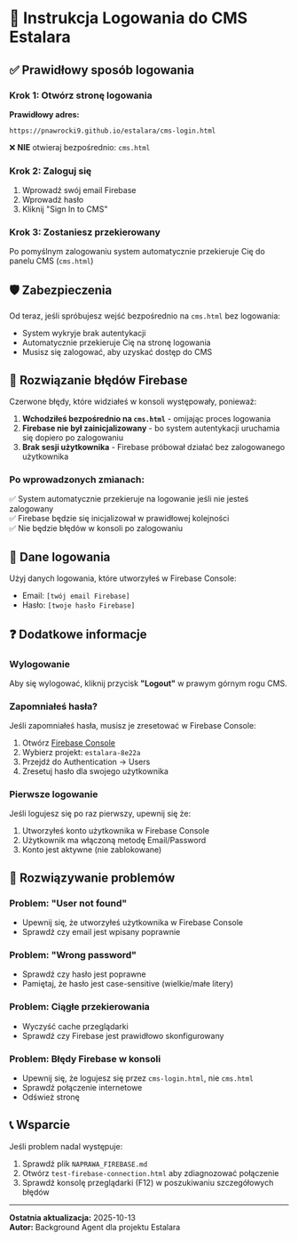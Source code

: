 # 🔐 Instrukcja Logowania do CMS Estalara

## ✅ Prawidłowy sposób logowania

### Krok 1: Otwórz stronę logowania
**Prawidłowy adres:**
```
https://pnawrocki9.github.io/estalara/cms-login.html
```

❌ **NIE** otwieraj bezpośrednio: `cms.html`

### Krok 2: Zaloguj się
1. Wprowadź swój email Firebase
2. Wprowadź hasło
3. Kliknij "Sign In to CMS"

### Krok 3: Zostaniesz przekierowany
Po pomyślnym zalogowaniu system automatycznie przekieruje Cię do panelu CMS (`cms.html`)

## 🛡️ Zabezpieczenia

Od teraz, jeśli spróbujesz wejść bezpośrednio na `cms.html` bez logowania:
- System wykryje brak autentykacji
- Automatycznie przekieruje Cię na stronę logowania
- Musisz się zalogować, aby uzyskać dostęp do CMS

## 🔴 Rozwiązanie błędów Firebase

Czerwone błędy, które widziałeś w konsoli występowały, ponieważ:

1. **Wchodziłeś bezpośrednio na `cms.html`** - omijając proces logowania
2. **Firebase nie był zainicjalizowany** - bo system autentykacji uruchamia się dopiero po zalogowaniu
3. **Brak sesji użytkownika** - Firebase próbował działać bez zalogowanego użytkownika

### Po wprowadzonych zmianach:
✅ System automatycznie przekieruje na logowanie jeśli nie jesteś zalogowany  
✅ Firebase będzie się inicjalizował w prawidłowej kolejności  
✅ Nie będzie błędów w konsoli po zalogowaniu  

## 📝 Dane logowania

Użyj danych logowania, które utworzyłeś w Firebase Console:
- Email: `[twój email Firebase]`
- Hasło: `[twoje hasło Firebase]`

## ❓ Dodatkowe informacje

### Wylogowanie
Aby się wylogować, kliknij przycisk **"Logout"** w prawym górnym rogu CMS.

### Zapomniałeś hasła?
Jeśli zapomniałeś hasła, musisz je zresetować w Firebase Console:
1. Otwórz [Firebase Console](https://console.firebase.google.com/)
2. Wybierz projekt: `estalara-8e22a`
3. Przejdź do Authentication → Users
4. Zresetuj hasło dla swojego użytkownika

### Pierwsze logowanie
Jeśli logujesz się po raz pierwszy, upewnij się że:
1. Utworzyłeś konto użytkownika w Firebase Console
2. Użytkownik ma włączoną metodę Email/Password
3. Konto jest aktywne (nie zablokowane)

## 🔧 Rozwiązywanie problemów

### Problem: "User not found"
- Upewnij się, że utworzyłeś użytkownika w Firebase Console
- Sprawdź czy email jest wpisany poprawnie

### Problem: "Wrong password"
- Sprawdź czy hasło jest poprawne
- Pamiętaj, że hasło jest case-sensitive (wielkie/małe litery)

### Problem: Ciągłe przekierowania
- Wyczyść cache przeglądarki
- Sprawdź czy Firebase jest prawidłowo skonfigurowany

### Problem: Błędy Firebase w konsoli
- Upewnij się, że logujesz się przez `cms-login.html`, nie `cms.html`
- Sprawdź połączenie internetowe
- Odśwież stronę

## 📞 Wsparcie

Jeśli problem nadal występuje:
1. Sprawdź plik `NAPRAWA_FIREBASE.md`
2. Otwórz `test-firebase-connection.html` aby zdiagnozować połączenie
3. Sprawdź konsolę przeglądarki (F12) w poszukiwaniu szczegółowych błędów

---

**Ostatnia aktualizacja:** 2025-10-13  
**Autor:** Background Agent dla projektu Estalara
